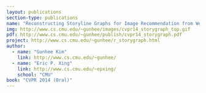```yaml
---
layout: publications
section-type: publications
name: "Reconstructing Storyline Graphs for Image Recommendation from Web Community Photos"
img: http://www.cs.cmu.edu/~gunhee/images/cvpr14_storygraph_top.gif
pdf: http://www.cs.cmu.edu/~gunhee/publish/cvpr14_storygraph.pdf
project: http://www.cs.cmu.edu/~gunhee/r_storygraph.html
author:
  - name: "Gunhee Kim"
    link: http://www.cs.cmu.edu/~gunhee/
  - name: "Eric P. Xing"
    link: http://www.cs.cmu.edu/~epxing/
    school: "CMU"
book: "CVPR 2014 (Oral)"
---
```

